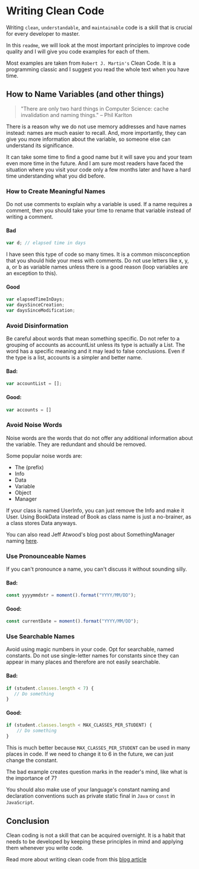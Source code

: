 # Writing Clean Code

Writing `clean`, `understandable`, and `maintainable` code is a skill that is crucial for every developer to master.

In this `readme`, we will look at the most important principles to improve code quality and I will give you code examples for each of them.

Most examples are taken from `Robert J. Martin's` Clean Code. It is a programming classic and I suggest you read the whole text when you have time.

## How to Name Variables (and other things)
> "There are only two hard things in Computer Science: cache invalidation and naming things." – Phil Karlton

There is a reason why we do not use memory addresses and have names instead: names are much easier to recall. And, more importantly, they can give you more information about the variable, so someone else can understand its significance.

It can take some time to find a good name but it will save you and your team even more time in the future. And I am sure most readers have faced the situation where you visit your code only a few months later and have a hard time understanding what you did before.

### How to Create Meaningful Names
Do not use comments to explain why a variable is used. If a name requires a comment, then you should take your time to rename that variable instead of writing a comment.

#### Bad

```js
var d; // elapsed time in days
```
I have seen this type of code so many times. It is a common misconception that you should hide your mess with comments. Do not use letters like x, y, a, or b as variable names unless there is a good reason (loop variables are an exception to this).

#### Good
```js
var elapsedTimeInDays;
var daysSinceCreation;
var daysSinceModification;
```

### Avoid Disinformation
Be careful about words that mean something specific. Do not refer to a grouping of accounts as accountList unless its type is actually a List. The word has a specific meaning and it may lead to false conclusions.
Even if the type is a list, accounts is a simpler and better name.

#### Bad:

```js
var accountList = [];
```
#### Good:

```js
var accounts = []
```

### Avoid Noise Words
Noise words are the words that do not offer any additional information about the variable. They are redundant and should be removed.

Some popular noise words are:

- The (prefix)
- Info
- Data
- Variable
- Object
- Manager

If your class is named UserInfo, you can just remove the Info and make it User. Using BookData instead of Book as class name is just a no-brainer, as a class stores Data anyways.

You can also read Jeff Atwood's blog post about SomethingManager naming [here](https://blog.codinghorror.com/i-shall-call-it-somethingmanager/).


### Use Pronounceable Names
If you can't pronounce a name, you can't discuss it without sounding silly.

#### Bad:
```js
const yyyymmdstr = moment().format("YYYY/MM/DD");
```

#### Good:
```js
const currentDate = moment().format("YYYY/MM/DD");
```

### Use Searchable Names
Avoid using magic numbers in your code. Opt for searchable, named constants. Do not use single-letter names for constants since they can appear in many places and therefore are not easily searchable.

#### Bad:

```js
if (student.classes.length < 7) {
   // Do something
}
```

#### Good:

```js
if (student.classes.length < MAX_CLASSES_PER_STUDENT) {
    // Do something
}
```

This is much better because `MAX_CLASSES_PER_STUDENT` can be used in many places in code. If we need to change it to 6 in the future, we can just change the constant.

The bad example creates question marks in the reader's mind, like what is the importance of 7?

You should also make use of your language's constant naming and declaration conventions such as private static final in `Java` or `const` in `JavaScript`.

## Conclusion
Clean coding is not a skill that can be acquired overnight. It is a habit that needs to be developed by keeping these principles in mind and applying them whenever you write code.

Read more about writing clean code from this [blog article](https://www.freecodecamp.org/news/clean-coding-for-beginners/)
